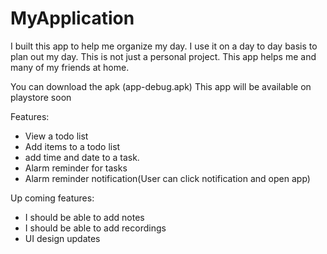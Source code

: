 # MyApplication
I built this app to help me organize my day. I use it on a day to day basis to plan out my day. 
This is not just a personal project. This app helps me and many of my friends at home. 

You can download the apk (app-debug.apk) This app will be available on playstore soon

Features:
- View a todo list 
- Add items to a todo list 
- add time and date to a task. 
- Alarm reminder for tasks
- Alarm reminder notification(User can click notification and open app)

Up coming features:
- I should be able to add notes 
- I should be able to add recordings
- UI design updates 



